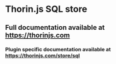 # Thorin.js SQL store
## Full documentation available at https://thorinjs.com

### Plugin specific documentation available at https://thorinjs.com/store/sql